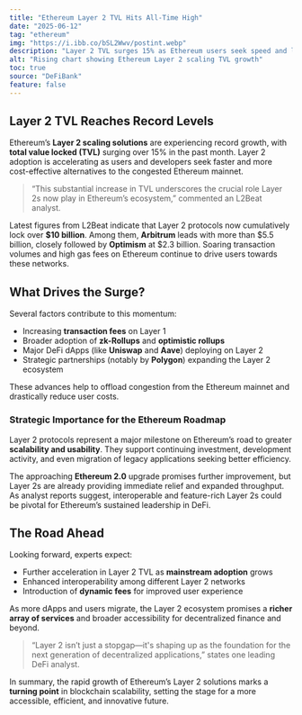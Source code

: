 ```yaml
---
title: "Ethereum Layer 2 TVL Hits All-Time High"
date: "2025-06-12"
tag: "ethereum"
img: "https://i.ibb.co/bSL2Wwv/postint.webp"
description: "Layer 2 TVL surges 15% as Ethereum users seek speed and lower fees"
alt: "Rising chart showing Ethereum Layer 2 scaling TVL growth"
toc: true
source: "DeFiBank"
feature: false
---
```


## Layer 2 TVL Reaches Record Levels

Ethereum’s **Layer 2 scaling solutions** are experiencing record growth, with **total value locked (TVL)** surging over 15% in the past month. Layer 2 adoption is accelerating as users and developers seek faster and more cost-effective alternatives to the congested Ethereum mainnet.

> “This substantial increase in TVL underscores the crucial role Layer 2s now play in Ethereum’s ecosystem,” commented an L2Beat analyst.

Latest figures from L2Beat indicate that Layer 2 protocols now cumulatively lock over **$10 billion**. Among them, **Arbitrum** leads with more than $5.5 billion, closely followed by **Optimism** at $2.3 billion. Soaring transaction volumes and high gas fees on Ethereum continue to drive users towards these networks.

## What Drives the Surge?

Several factors contribute to this momentum:

- Increasing **transaction fees** on Layer 1
- Broader adoption of **zk-Rollups** and **optimistic rollups**
- Major DeFi dApps (like **Uniswap** and **Aave**) deploying on Layer 2
- Strategic partnerships (notably by **Polygon**) expanding the Layer 2 ecosystem

These advances help to offload congestion from the Ethereum mainnet and drastically reduce user costs.

### Strategic Importance for the Ethereum Roadmap

Layer 2 protocols represent a major milestone on Ethereum’s road to greater **scalability and usability**. They support continuing investment, development activity, and even migration of legacy applications seeking better efficiency.

The approaching **Ethereum 2.0** upgrade promises further improvement, but Layer 2s are already providing immediate relief and expanded throughput. As analyst reports suggest, interoperable and feature-rich Layer 2s could be pivotal for Ethereum’s sustained leadership in DeFi.

## The Road Ahead

Looking forward, experts expect:

- Further acceleration in Layer 2 TVL as **mainstream adoption** grows
- Enhanced interoperability among different Layer 2 networks
- Introduction of **dynamic fees** for improved user experience

As more dApps and users migrate, the Layer 2 ecosystem promises a **richer array of services** and broader accessibility for decentralized finance and beyond.

> “Layer 2 isn’t just a stopgap—it's shaping up as the foundation for the next generation of decentralized applications,” states one leading DeFi analyst.

In summary, the rapid growth of Ethereum’s Layer 2 solutions marks a **turning point** in blockchain scalability, setting the stage for a more accessible, efficient, and innovative future.